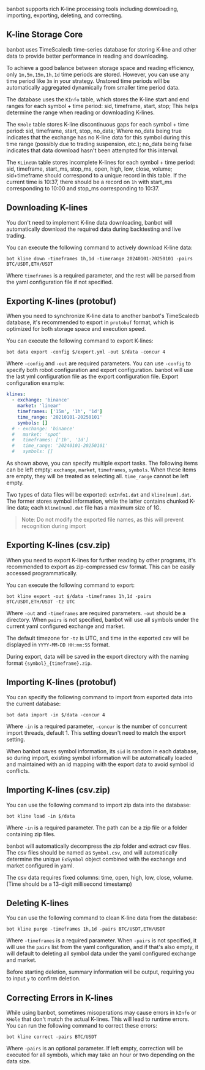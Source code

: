 banbot supports rich K-line processing tools including downloading, importing, exporting, deleting, and correcting.

## K-line Storage Core
banbot uses TimeScaledb time-series database for storing K-line and other data to provide better performance in reading and downloading.

To achieve a good balance between storage space and reading efficiency, only `1m,5m,15m,1h,1d` time periods are stored. However, you can use any time period like `3m` in your strategy. Unstored time periods will be automatically aggregated dynamically from smaller time period data.

The database uses the `KInfo` table, which stores the K-line start and end ranges for each symbol + time period: sid, timeframe, start, stop; This helps determine the range when reading or downloading K-lines.

The `KHole` table stores K-line discontinuous gaps for each symbol + time period: sid, timeframe, start, stop, no_data;
Where no_data being true indicates that the exchange has no K-line data for this symbol during this time range (possibly due to trading suspension, etc.);
no_data being false indicates that data download hasn't been attempted for this interval.

The `KLineUn` table stores incomplete K-lines for each symbol + time period: sid, timeframe, start_ms, stop_ms, open, high, low, close, volume;
sid+timeframe should correspond to a unique record in this table. If the current time is 10:37, there should be a record on `1h` with start_ms corresponding to 10:00 and stop_ms corresponding to 10:37.

## Downloading K-lines
You don't need to implement K-line data downloading, banbot will automatically download the required data during backtesting and live trading.

You can execute the following command to actively download K-line data:

`bot kline down -timeframes 1h,1d -timerange 20240101-20250101 -pairs BTC/USDT,ETH/USDT`

Where `timeframes` is a required parameter, and the rest will be parsed from the yaml configuration file if not specified.

## Exporting K-lines (protobuf)
When you need to synchronize K-line data to another banbot's TimeScaledb database, it's recommended to export in `protobuf` format, which is optimized for both storage space and execution speed.

You can execute the following command to export K-lines:

`bot data export -config $/export.yml -out $/data -concur 4`

Where `-config` and `-out` are required parameters. You can use `-config` to specify both robot configuration and export configuration. banbot will use the last yml configuration file as the export configuration file. Export configuration example:
```yaml
klines:
  - exchange: 'binance'
    market: 'linear'
    timeframes: ['15m', '1h', '1d']
    time_range: '20210101-20250101'
    symbols: []
  # - exchange: 'binance'
  #   market: 'spot'
  #   timeframes: ['1h', '1d']
  #   time_range: '20240101-20250101'
  #   symbols: []
```
As shown above, you can specify multiple export tasks. The following items can be left empty: `exchange`, `market`, `timeframes`, `symbols`. When these items are empty, they will be treated as selecting all. `time_range` cannot be left empty.

Two types of data files will be exported: `exInfo1.dat` and `kline[num].dat`. The former stores symbol information, while the latter contains chunked K-line data; each `kline[num].dat` file has a maximum size of 1G.

> Note: Do not modify the exported file names, as this will prevent recognition during import

## Exporting K-lines (csv.zip)
When you need to export K-lines for further reading by other programs, it's recommended to export as zip-compressed csv format. This can be easily accessed programmatically.

You can execute the following command to export:

`bot kline export -out $/data -timeframes 1h,1d -pairs BTC/USDT,ETH/USDT -tz UTC`

Where `-out` and `-timeframes` are required parameters. `-out` should be a directory. When `pairs` is not specified, banbot will use all symbols under the current yaml configured exchange and market.

The default timezone for `-tz` is UTC, and time in the exported csv will be displayed in `YYYY-MM-DD HH:mm:SS` format.

During export, data will be saved in the export directory with the naming format `{symbol}_{timeframe}.zip`.

## Importing K-lines (protobuf)
You can specify the following command to import from exported data into the current database:

`bot data import -in $/data -concur 4`

Where `-in` is a required parameter, `-concur` is the number of concurrent import threads, default 1. This setting doesn't need to match the export setting.

When banbot saves symbol information, its `sid` is random in each database, so during import, existing symbol information will be automatically loaded and maintained with an id mapping with the export data to avoid symbol id conflicts.

## Importing K-lines (csv.zip)
You can use the following command to import zip data into the database:

`bot kline load -in $/data`

Where `-in` is a required parameter. The path can be a zip file or a folder containing zip files.

banbot will automatically decompress the zip folder and extract csv files. The csv files should be named as `Symbol.csv`, and will automatically determine the unique `ExSymbol` object combined with the exchange and market configured in yaml.

The csv data requires fixed columns: time, open, high, low, close, volume. (Time should be a 13-digit millisecond timestamp)

## Deleting K-lines
You can use the following command to clean K-line data from the database:

`bot kline purge -timeframes 1h,1d -pairs BTC/USDT,ETH/USDT`

Where `-timeframes` is a required parameter. When `-pairs` is not specified, it will use the `pairs` list from the yaml configuration, and if that's also empty, it will default to deleting all symbol data under the yaml configured exchange and market.

Before starting deletion, summary information will be output, requiring you to input `y` to confirm deletion.

## Correcting Errors in K-lines
While using banbot, sometimes misoperations may cause errors in `kInfo` or `KHole` that don't match the actual K-lines. This will lead to runtime errors. You can run the following command to correct these errors:

`bot kline correct -pairs BTC/USDT`

Where `-pairs` is an optional parameter. If left empty, correction will be executed for all symbols, which may take an hour or two depending on the data size.


